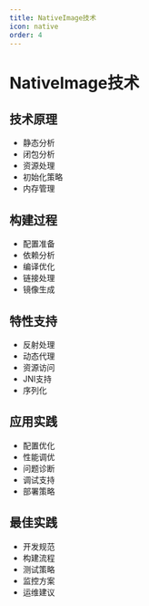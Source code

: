 ```yaml
---
title: NativeImage技术
icon: native
order: 4
---
```


# NativeImage技术

## 技术原理
- 静态分析
- 闭包分析
- 资源处理
- 初始化策略
- 内存管理

## 构建过程
- 配置准备
- 依赖分析
- 编译优化
- 链接处理
- 镜像生成

## 特性支持
- 反射处理
- 动态代理
- 资源访问
- JNI支持
- 序列化

## 应用实践
- 配置优化
- 性能调优
- 问题诊断
- 调试支持
- 部署策略

## 最佳实践
- 开发规范
- 构建流程
- 测试策略
- 监控方案
- 运维建议
